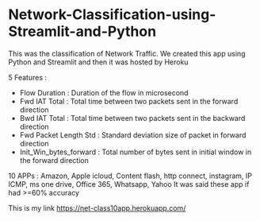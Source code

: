 # Network-Classification-using-Streamlit-and-Python

This was the classification of Network Traffic. 
We created this app using Python and Streamlit and then it was hosted by Heroku

5 Features :
- Flow Duration : Duration of the flow in microsecond
- Fwd IAT Total : Total time between two packets sent in the forward direction
- Bwd IAT Total : Total time between two packets sent in the backward direction
- Fwd Packet Length Std	 : Standard deviation size of packet in forward direction
- Init_Win_bytes_forward	:	Total number of bytes sent in initial window in the forward direction

10 APPs :
Amazon, Apple icloud, Content flash, http connect, instagram, IP ICMP, ms one drive, Office 365, Whatsapp, Yahoo
It was said these app if had >=60% accuracy

This is my link https://net-class10app.herokuapp.com/

